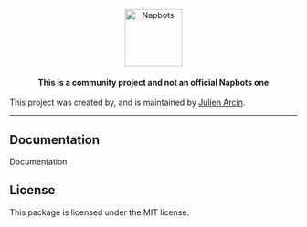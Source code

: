 <p align="center">
    <img title="Napbots" height="100" src="https://platform.napbots.com/img/napbots.png" />
</p>

<h4> <center>This is a <bold>community project</bold> and not an official Napbots one </center></h4>

This project was created by, and is maintained by [Julien Arcin](https://github.com/julienarcin).

------

## Documentation

Documentation

## License

This package is licensed under the MIT license.
